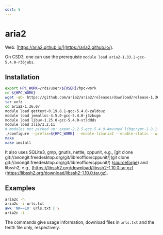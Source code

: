 ```yaml
---
sort: 5
---
```


# aria2

Web: [https://aria2.github.io/](https://aria2.github.io/).

On CSD3, one can use the prerequiste `module load aria2-1.33.1-gcc-5.4.0-r36jubs`.

## Installation

```bash
export HPC_WORK=/rds/user/${USER}/hpc-work
cd ${HPC_WORK}
wget -qO- https://github.com/aria2/aria2/releases/download/release-1.36.0/aria2-1.36.0.tar.gz | \
tar xvfz -
cd aria2-1.36.0/
module load gettext-0.19.8.1-gcc-5.4.0-zaldouz
module load jemalloc-4.5.0-gcc-5.4.0-j3zbugm
module load libuv-1.25.0-gcc-5.4.0-stlddds
module load zlib/1.2.11
# modules not picked up: expat-2.2.5-gcc-5.4.0-4mvunyd libgcrypt-1.8.1-gcc-5.4.0-gbvid6j openssl-system-gcc-5.4.0-equqac7
./configure --prefix=${HPC_WORK} --enable-libaria2 --enable-static --with-jemalloc --with-libuv --without-libintl-prefix
make
make install
```

It also uses SQLite3, gmp, gnutls, nettle, cppunit, e.g., [git clone git://anongit.freedesktop.org/git/libreoffice/cppunit/](git clone git://anongit.freedesktop.org/git/libreoffice/cppunit/) ([sourceforge](https://sourceforge.net/projects/cppunit/files/cppunit/1.12.1/cppunit-1.12.1.tar.gz/)) and libssh2, e.g., [https://libssh2.org/download/libssh2-1.10.0.tar.gz](https://libssh2.org/download/libssh2-1.10.0.tar.gz).

## Examples

```bash
aria2c -h
aria2c -i urls.txt
awk 'NR==10' urls.txt | \
aria2c -i -
```

The commands give usage information, download files in `urls.txt` and the tenth file only, respectively.
